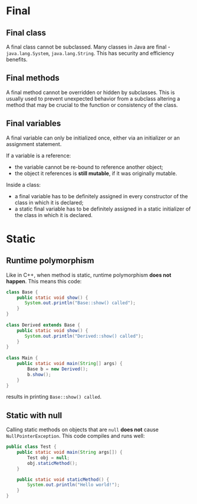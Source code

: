 # Final

## Final class

A final class cannot be subclassed. Many classes in Java are final - `java.lang.System`, `java.lang.String`. This has security and efficiency benefits.

## Final methods

A final method cannot be overridden or hidden by subclasses.
This is usually used to prevent unexpected behavior from a subclass altering a method that may be crucial to the function or consistency of the class.

## Final variables

A final variable can only be initialized once, either via an initializer or an assignment statement. 

If a variable is a reference:
* the variable cannot be re-bound to reference another object;
* the object it references is **still mutable**, if it was originally mutable.

Inside a class:
* a final variable has to be definitely assigned in every constructor of the class in which it is declared;
* a static final variable has to be definitely assigned in a static initializer of the class in which it is declared.

# Static

## Runtime polymorphism

Like in C++, when method is static, runtime polymorphism **does not happen**.
This means this code:
```java
class Base {
    public static void show() {
       System.out.println("Base::show() called");
    }
}
  
class Derived extends Base {
    public static void show() {
       System.out.println("Derived::show() called");
    }
}
  
class Main {
    public static void main(String[] args) {
        Base b = new Derived();
        b.show();
    }
}
```
results in printing `Base::show() called`.

## Static with null

Calling static methods on objects that are `null` **does not** cause `NullPointerException`. This code compiles and runs well:
```java
public class Test {
    public static void main(String args[]) {
        Test obj = null;
        obj.staticMethod();
    }

    public static void staticMethod() {
        System.out.println("Hello world!");
    }
}
```
